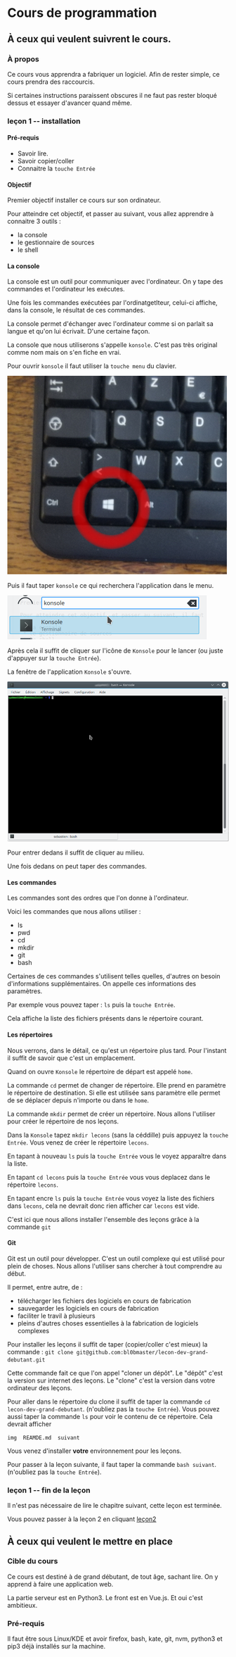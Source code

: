 # Cours de programmation

## À ceux qui veulent suivrent le cours.

### À propos

Ce cours vous apprendra a fabriquer un logiciel.
Afin de rester simple, ce cours prendra des raccourcis.

Si certaines instructions paraissent obscures il ne faut pas rester bloqué dessus et essayer d'avancer quand même.

### leçon 1 -- installation

#### Pré-requis

 * Savoir lire.
 * Savoir copier/coller
 * Connaitre la `touche Entrée`


#### Objectif

Premier objectif installer ce cours sur son ordinateur.

Pour atteindre cet objectif, et passer au suivant, vous allez apprendre à connaitre 3 outils :
 
 * la console
 * le gestionnaire de sources
 * le shell

#### La console

La console est un outil pour communiquer avec l'ordinateur.
On y tape des commandes et l'ordinateur les exécutes.

Une fois les commandes exécutées par l'ordinatgetIteur, celui-ci affiche, dans la console, le résultat de ces commandes.

La console permet d'échanger avec l'ordinateur comme si on parlait sa langue et qu'on lui écrivait. D'une certaine façon.

La console que nous utiliserons s'appelle `konsole`. C'est pas très original comme nom mais on s'en fiche en vrai.

Pour ouvrir `konsole` il faut utiliser la `touche menu` du clavier.

![touche menu](./img/touche_menu.png)

Puis il faut taper `konsole` ce qui recherchera l'application dans le menu.

![konsole](./img/recherche_konsole.png)

Après cela il suffit de cliquer sur l'icône de `Konsole` pour le lancer (ou juste d'appuyer sur la `touche Entrée`).

La fenêtre de l'application `Konsole` s'ouvre.

![konsole](./img/konsole_vide.png)

Pour entrer dedans il suffit de cliquer au milieu.

Une fois dedans on peut taper des commandes.

#### Les commandes

Les commandes sont des ordres que l'on donne à l'ordinateur.

Voici les commandes que nous allons utiliser :

 * ls
 * pwd
 * cd
 * mkdir
 * git
 * bash

Certaines de ces commandes s'utilisent telles quelles, d'autres on besoin d'informations supplémentaires. On appelle ces informations des paramètres.

Par exemple vous pouvez taper : `ls` puis la `touche Entrée`.

Cela affiche la liste des fichiers présents dans le répertoire courant.

#### Les répertoires

Nous verrons, dans le détail, ce qu'est un répertoire plus tard. Pour l'instant il suffit de savoir que c'est un emplacement.

Quand on ouvre `Konsole` le répertoire de départ est appelé `home`.

La commande `cd` permet de changer de répertoire. Elle prend en paramètre le répertoire de destination.
Si elle est utilisée sans paramètre elle permet de se déplacer depuis n'importe ou dans le `home`.

La commande `mkdir` permet de créer un répertoire. Nous allons l'utiliser pour créer le répertoire de nos leçons.

Dans la `Konsole` tapez `mkdir lecons` (sans la céddille) puis appuyez la `touche Entrée`.
Vous venez de créer le répertoire `lecons`.

En tapant à nouveau `ls` puis la `touche Entrée` vous le voyez apparaître dans la liste.

En tapant `cd lecons` puis la `touche Entrée` vous vous deplacez dans le répertoire `lecons`.

En tapant encre `ls` puis la `touche Entrée` vous voyez la liste des fichiers dans `lecons`, cela ne devrait donc rien afficher car `lecons` est vide.

C'est ici que nous allons installer l'ensemble des leçons grâce à la commande `git`

#### Git

Git est un outil pour développer. C'est un outil complexe qui est utilisé pour plein de choses. Nous allons l'utiliser sans chercher à tout comprendre au début.

Il permet, entre autre, de :

 * télécharger les fichiers des logiciels en cours de fabrication
 * sauvegarder les logiciels en cours de fabrication
 * faciliter le travil à plusieurs
 * pleins d'autres choses essentielles à la fabrication de logiciels complexes

Pour installer les leçons il suffit de taper (copier/coller c'est mieux) la commande :
`git clone git@github.com:bl0bmaster/lecon-dev-grand-debutant.git`

Cette commande fait ce que l'on appel "cloner un dépôt". Le "dépôt" c'est la version sur internet des leçons. Le "clone" c'est la version dans votre ordinateur des leçons.

Pour aller dans le répertoire du clone il suffit de taper la commande `cd lecon-dev-grand-debutant`. (n'oubliez pas la `touche Entrée`).
Vous pouvez aussi taper la commande `ls` pour voir le contenu de ce répertoire.
Cela devrait afficher

    img  REAMDE.md  suivant
    
Vous venez d'installer **votre** environnement pour les leçons.

Pour passer à la leçon suivante, il faut taper la commande `bash suivant`. (n'oubliez pas la `touche Entrée`).

### leçon 1 -- fin de la leçon

Il n'est pas nécessaire de lire le chapitre suivant, cette leçon est terminée.

Vous pouvez passer à la leçon 2 en cliquant [leçon2](../../tree/lecon-2)

## À ceux qui veulent le mettre en place 

### Cible du cours

Ce cours est destiné à de grand débutant, de tout âge, sachant lire.
On y apprend à faire une application web.

La partie serveur est en Python3. Le front est en Vue.js.
Et oui c'est ambitieux.

### Pré-requis

Il faut être sous Linux/KDE et avoir firefox, bash, kate, git, nvm, python3 et pip3 déjà installés sur la machine.

